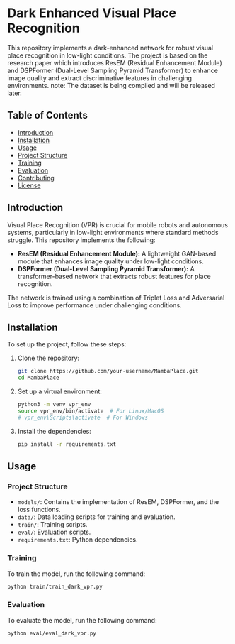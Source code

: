 # Dark Enhanced Visual Place Recognition

This repository implements a dark-enhanced network for robust visual place recognition in low-light conditions. The project is based on the research paper which introduces ResEM (Residual Enhancement Module) and DSPFormer (Dual-Level Sampling Pyramid Transformer) to enhance image quality and extract discriminative features in challenging environments.
note: The dataset is being compiled and will be released later.
## Table of Contents

- [Introduction](#introduction)
- [Installation](#installation)
- [Usage](#usage)
- [Project Structure](#project-structure)
- [Training](#training)
- [Evaluation](#evaluation)
- [Contributing](#contributing)
- [License](#license)

## Introduction

Visual Place Recognition (VPR) is crucial for mobile robots and autonomous systems, particularly in low-light environments where standard methods struggle. This repository implements the following:

- **ResEM (Residual Enhancement Module):** A lightweight GAN-based module that enhances image quality under low-light conditions.
- **DSPFormer (Dual-Level Sampling Pyramid Transformer):** A transformer-based network that extracts robust features for place recognition.

The network is trained using a combination of Triplet Loss and Adversarial Loss to improve performance under challenging conditions.

## Installation

To set up the project, follow these steps:

1. Clone the repository:
    ```bash
    git clone https://github.com/your-username/MambaPlace.git
    cd MambaPlace
    ```

2. Set up a virtual environment:
    ```bash
    python3 -m venv vpr_env
    source vpr_env/bin/activate  # For Linux/MacOS
    # vpr_env\Scripts\activate  # For Windows
    ```

3. Install the dependencies:
    ```bash
    pip install -r requirements.txt
    ```

## Usage

### Project Structure

- `models/`: Contains the implementation of ResEM, DSPFormer, and the loss functions.
- `data/`: Data loading scripts for training and evaluation.
- `train/`: Training scripts.
- `eval/`: Evaluation scripts.
- `requirements.txt`: Python dependencies.

### Training

To train the model, run the following command:

```bash
python train/train_dark_vpr.py
 ```
### Evaluation

To evaluate the model, run the following command:
```bash
python eval/eval_dark_vpr.py
 ```
